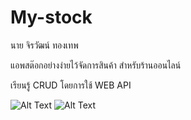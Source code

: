 # My-stock
นาย จิรวัฒน์ ทองเทพ

แอพสต๊อกอย่างง่ายไว้จัดการสินค้า สำหรับร้านออนไลน์ 

เรียนรู้ CRUD โดยการใช้ WEB API

![Alt Text](https://s8.gifyu.com/images/0510b5480a60afdc41.gif)
![Alt Text](https://s8.gifyu.com/images/06c95ff61f8db54daa.gif)
